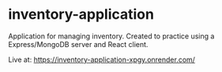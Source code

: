 # inventory-application
Application for managing inventory. Created to practice using a Express/MongoDB server and React client. 

Live at:
https://inventory-application-xpgy.onrender.com/
